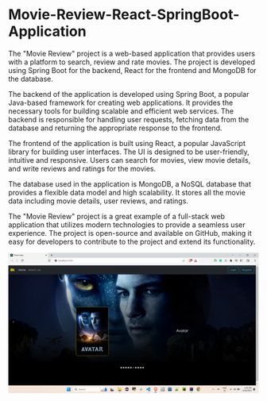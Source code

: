 # Movie-Review-React-SpringBoot-Application
The "Movie Review" project is a web-based application that provides users with a platform to search, review and rate movies. The project is developed using Spring Boot for the backend, React for the frontend and MongoDB for the database.

The backend of the application is developed using Spring Boot, a popular Java-based framework for creating web applications. It provides the necessary tools for building scalable and efficient web services. The backend is responsible for handling user requests, fetching data from the database and returning the appropriate response to the frontend.

The frontend of the application is built using React, a popular JavaScript library for building user interfaces. The UI is designed to be user-friendly, intuitive and responsive. Users can search for movies, view movie details, and write reviews and ratings for the movies.

The database used in the application is MongoDB, a NoSQL database that provides a flexible data model and high scalability. It stores all the movie data including movie details, user reviews, and ratings.

The "Movie Review" project is a great example of a full-stack web application that utilizes modern technologies to provide a seamless user experience. The project is open-source and available on GitHub, making it easy for developers to contribute to the project and extend its functionality.

<img width="600" alt="5" src="https://github.com/samarthj5696/Movie-Review-React-SpringBoot-Application/blob/main/1.png">
